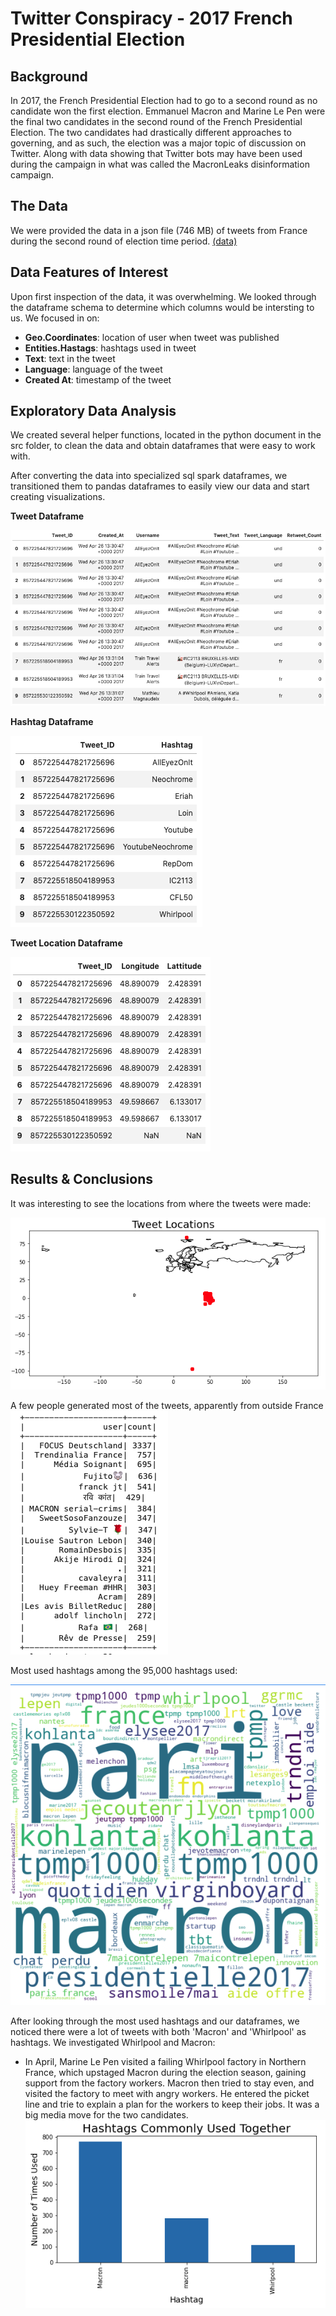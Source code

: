 # Twitter Conspiracy - 2017 French Presidential Election

## Background
In 2017, the French Presidential Election had to go to a second round as no candidate won the first election. Emmanuel Macron and Marine Le Pen were the final two candidates in the second round of the French Presidential Election.  The two candidates had drastically different approaches to governing, and as such, the election was a major topic of discussion on Twitter. Along with data showing that Twitter bots may have been used during the campaign in what was called the MacronLeaks disinformation campaign.  


## The Data
We were provided the data in a json file (746 MB) of tweets from France during the second round of election time period. <a href="https://s3.us-east-2.amazonaws.com/jgartner-test-data/twitter/zippedData.zip"> (data)</a>  

## Data Features of Interest
Upon first inspection of the data, it was overwhelming. We looked through the dataframe schema to determine which columns would be intersting to us. We focused in on:  
- **Geo.Coordinates**: location of user when tweet was published  
- **Entities.Hastags**: hashtags used in tweet  
- **Text**: text in the tweet  
- **Language**: language of the tweet  
- **Created At**: timestamp of the tweet


## Exploratory Data Analysis
We created several helper functions, located in the python document in the src folder, to clean the data and obtain dataframes that were easy to work with. 

After converting the data into specialized sql spark dataframes, we transitioned them to pandas dataframes to easily view our data and start creating visualizations.   

**Tweet Dataframe**  

![](images/tweet_df.png)  

**Hashtag Dataframe**  

![](images/ht_df.png)  

**Tweet Location Dataframe**  

![](images/geo_df.png)

## Results & Conclusions  

It was interesting to see the locations from where the tweets were made:  

![](images/map.png)  

A few people generated most of the tweets, apparently from outside France
![](images/usercounts.png) 

Most used hashtags among the 95,000 hashtags used:  

![](images/wordcloud.png)

After looking through the most used hashtags and our dataframes, we noticed there were a lot of tweets with both 'Macron' and 'Whirlpool' as hashtags. We investigated Whirlpool and Macron: 
- In April, Marine Le Pen visited a failing Whirlpool factory in Northern France, which upstaged Macron during the election season, gaining support from the factory workers. Macron then tried to stay even, and visited the factory to meet with angry workers. He entered the picket line and trie to explain a plan for the workers to keep their jobs.  It was a big media move for the two candidates.
![](images/bar_chart.png)  




